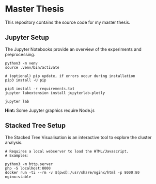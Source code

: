 # Master Thesis

This repository contains the source code for my master thesis.

## Jupyter Setup

The Jupyter Notebooks provide an overview of the experiments and preprocessing.

```
python3 -m venv
source .venv/bin/activate

# (optional) pip update, if errors occur during installation
pip3 install -U pip

pip3 install -r requirements.txt
jupyter labextension install jupyterlab-plotly

jupyter lab
```

**Hint:** Some Jupyter graphics require Node.js

## Stacked Tree Setup

The Stacked Tree Visualisation is an interactive tool to explore the cluster analysis.

```
# Requires a local webserver to load the HTML/Javascript.
# Examples:

python3 -m http.server
php -S localhost:8000
docker run -ti --rm -v $(pwd):/usr/share/nginx/html -p 8000:80 nginx:stable
```
